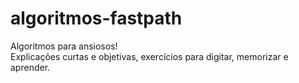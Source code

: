 # algoritmos-fastpath
Algoritmos para ansiosos! \
Explicações curtas e objetivas, exercícios para digitar, memorizar e aprender.
